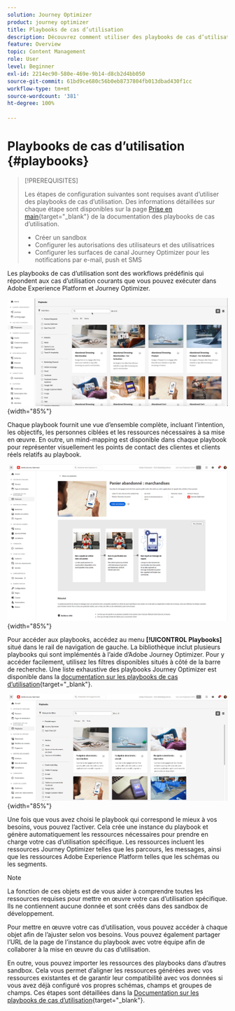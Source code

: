 ```yaml
---
solution: Journey Optimizer
product: journey optimizer
title: Playbooks de cas d’utilisation
description: Découvrez comment utiliser des playbooks de cas d’utilisation Adobe Experience Platform avec Adobe Journey Optimizer.
feature: Overview
topic: Content Management
role: User
level: Beginner
exl-id: 2214ec90-580e-469e-9b14-d8cb2d4bb050
source-git-commit: 61bd9ce680c56b0eb8737804fb013dbad430f1cc
workflow-type: tm+mt
source-wordcount: '381'
ht-degree: 100%

---
```


# Playbooks de cas d’utilisation {#playbooks}

>[!PREREQUISITES]
>
>Les étapes de configuration suivantes sont requises avant d’utiliser des playbooks de cas d’utilisation. Des informations détaillées sur chaque étape sont disponibles sur la page [Prise en main](https://experienceleague.adobe.com/docs/experience-platform/use-case-playbooks/playbooks/get-started.html?lang=fr){target="_blank"} de la documentation des playbooks de cas d’utilisation.
>
>* Créer un sandbox
>* Configurer les autorisations des utilisateurs et des utilisatrices
>* Configurer les surfaces de canal Journey Optimizer pour les notifications par e-mail, push et SMS

Les playbooks de cas d’utilisation sont des workflows prédéfinis qui répondent aux cas d’utilisation courants que vous pouvez exécuter dans Adobe Experience Platform et Journey Optimizer.

![Image animée représentant des playbooks de cas d’utilisation.](../rn/assets/do-not-localize/playbooks.gif){width="85%"}

Chaque playbook fournit une vue d’ensemble complète, incluant l’intention, les objectifs, les personnes ciblées et les ressources nécessaires à sa mise en œuvre. En outre, un mind-mapping est disponible dans chaque playbook pour représenter visuellement les points de contact des clientes et clients réels relatifs au playbook.

![Playbook de panier abandonné affiché dans la vue Découverte des playbooks.](assets/playbooks-detail.png){width="85%"}

Pour accéder aux playbooks, accédez au menu **[!UICONTROL Playbooks]** situé dans le rail de navigation de gauche. La bibliothèque inclut plusieurs playbooks qui sont implémentés à l’aide d’Adobe Journey Optimizer. Pour y accéder facilement, utilisez les filtres disponibles situés à côté de la barre de recherche. Une liste exhaustive des playbooks Journey Optimizer est disponible dans la [documentation sur les playbooks de cas d’utilisation](https://experienceleague.adobe.com/docs/experience-platform/use-case-playbooks/playbooks/playbooks-list.html?lang=fr){target="_blank"}.

![Liste des playbooks avec le volet des filtres ouvert](assets/playbooks-filter.png){width="85%"}

Une fois que vous avez choisi le playbook qui correspond le mieux à vos besoins, vous pouvez l’activer. Cela crée une instance du playbook et génère automatiquement les ressources nécessaires pour prendre en charge votre cas d’utilisation spécifique. Les ressources incluent les ressources Journey Optimizer telles que les parcours, les messages, ainsi que les ressources Adobe Experience Platform telles que les schémas ou les segments.

>[!NOTE]
>
>La fonction de ces objets est de vous aider à comprendre toutes les ressources requises pour mettre en œuvre votre cas d’utilisation spécifique. Ils ne contiennent aucune donnée et sont créés dans des sandbox de développement.

Pour mettre en œuvre votre cas d’utilisation, vous pouvez accéder à chaque objet afin de l’ajuster selon vos besoins. Vous pouvez également partager l’URL de la page de l’instance du playbook avec votre équipe afin de collaborer à la mise en œuvre du cas d’utilisation.

En outre, vous pouvez importer les ressources des playbooks dans d’autres sandbox. Cela vous permet d’aligner les ressources générées avec vos ressources existantes et de garantir leur compatibilité avec vos données si vous avez déjà configuré vos propres schémas, champs et groupes de champs. Ces étapes sont détaillées dans la [Documentation sur les playbooks de cas d’utilisation](https://experienceleague.adobe.com/docs/experience-platform/use-case-playbooks/playbooks/data-awareness.html?lang=fr){target="_blank"}.
